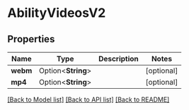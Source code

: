 # AbilityVideosV2

## Properties

Name | Type | Description | Notes
------------ | ------------- | ------------- | -------------
**webm** | Option<**String**> |  | [optional]
**mp4** | Option<**String**> |  | [optional]

[[Back to Model list]](../README.md#documentation-for-models) [[Back to API list]](../README.md#documentation-for-api-endpoints) [[Back to README]](../README.md)


